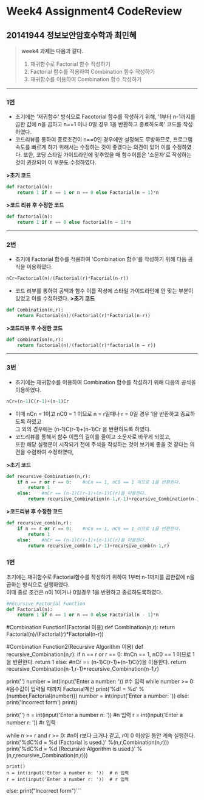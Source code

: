 # Week4 Assignment4 CodeReview
## 20141944 정보보안암호수학과 최민혜

>**week4 과제는 다음과 같다.**
>1. 재귀함수로 Factorial 함수 작성하기
>2. Factorial 함수를 적용하여 Combination 함수 작성하기
>3. 재귀함수를 이용하여 Combination 함수 작성하기
---
### 1번
 * 초기에는 '재귀함수' 방식으로 Facotorial 함수를 작성하기 위해, '1부터 n-1까지를 곱한 값에 n을 곱하고 n==1 이나 0일 경우 1을 반환하고 종료하도록' 코드를 작성하였다.  
 * 코드리뷰를 통하여 종료조건이 n==0인 경우에만 설정해도 무방하므로, 프로그램 속도를 빠르게 하기 위해서는 수정하는 것이 좋겠다는 의견이 있어 이를 수정하였다. 또한, 코딩 스타일 가이드라인에 맞추었을 때 함수이름은 '소문자'로 작성하는 것이 권장되어 이 부분도 수정하였다.

**>초기 코드**
```python
def Factorial(n):
    return 1 if n == 1 or n == 0 else Factorial(n – 1)*n
```
**>코드 리뷰 후 수정한 코드**
```python
def factorial(n):
    return 1 if n == 0 else factorial(n – 1)*n
```
---
### 2번
* 초기에 Factorial 함수를 적용하여 'Combination 함수'를 작성하기 위해 다음 공식을 이용하였다.
```python
nCr=Factorial(n)/(Factorial(r)*Facorial(n-r))
```
* 코드 리뷰를 통하여 공백과 함수 이름 작성에 스타일 가이드라인에 안 맞는 부분이 있었고 이를 수정하였다.
**>초기 코드**
```python
def Combination(n,r):
    return Factorial(n)/(Factorial(r)*Factorial(n-r))
```

**>코드리뷰 후 수정한 코드**
```python
def combination(n,r):
    return factorial(n)/(factorial(r)*factorial(n – r))
```
---
### 3번
* 초기에는 재귀함수를 이용하여 Combination 함수를 작성하기 위해 다음의 공식을 이용하였다.
```python
nCr=(n-1)C(r-1)+(n-1)Cr
```
* 이때 nCn = 1이고 nC0 = 1 이므로 n = r일때나 r = 0일 경우 1을 반환하고 종료하도록 하였고  
그 외의 경우에는 (n-1)C(r-1)+(n-1)Cr 을 반환하도록 하였다.  
* 코드리뷰를 통해서 함수 이름의 길이를 줄이고 소문자로 바꾸게 되었고,  
또한 해당 실행문이 시작되기 전에 주석을 작성하는 것이 보기에 좋을 것 같다는 의견을 수렴하여 수정하였다,

**>초기 코드**
```python
def recursive_Combination(n,r):
    if n == r or r == 0:    #nCn == 1, nC0 == 1 이므로 1을 반환한다.
        return 1
    else:    #nCr == (n-1)C(r-1)+(n-1)C(r)을 이용한다.
        return recursive_Combination(n-1,r-1)+recursive_Combination(n-1,r)
```
**>코드리뷰 후 수정한 코드**
```python
def recursive_comb(n,r):
    if n == r or r == 0:    #nCn == 1, nC0 == 1 이므로 1을 반환한다.
        return 1
    else:    #nCr == (n-1)C(r-1)+(n-1)C(r)을 이용한다.
        return recursive_comb(n-1,r-1)+recursive_comb(n-1,r)
```
### 1번
 초기에는 재귀함수로 Factorial함수를 작성하기 위하여 1부터 n-1까지를 곱한값에 n을 곱하는 방식으로 실행하였다.  
 이때 종료 조건은 n이 1이거나 0일경우 1을 반환하고 종료하도록하였다.
```python
#Recursive Factorial Function
def Factorial(n):
    return 1 if n == 1 or n == 0 else Factorial(n - 1)*n
```
#Combination Function1(Factorial 이용)
def Combination(n,r):
    return Factorial(n)/(Factorial(r)*Factorial(n-r))

#Combination Function2(Recursive Algorithm 이용)
def recursive_Combination(n,r):
    if n == r or r == 0:    #nCn == 1, nC0 == 1 이므로 1을 반환한다.
        return 1
    else:    #nCr == (n-1)C(r-1)+(n-1)C(r)을 이용한다.
        return recursive_Combination(n-1,r-1)+recursive_Combination(n-1,r)


print('<Factorial calculation>')
number = int(input('Enter a number: '))    #수 입력
while number >= 0:    #음수값이 입력될 때까지 Factorial계산
    print('%d! = %d' %(number,Factorial(number)))
    number = int(input('Enter a number: '))
else:
    print('Incorrect form')
print()

print('<Combination nCr>')
n = int(input('Enter a number n: '))    #n 입력
r = int(input('Enter a number r: '))    #r 입력

while n >= r and r >= 0:    #n이 r보다 크거나 같고, r이 0 이상일 동안 계속 실행한다.
    print('%dC%d = %d (Factorial is used.)' %(n,r,Combination(n,r)))
    print('%dC%d = %d (Recursive Algorithm is used.)' %(n,r,recursive_Combination(n,r)))

    print()
    n = int(input('Enter a number n: '))  # n 입력
    r = int(input('Enter a number r: '))  # r 입력
else:
print("Incorrect form")```
